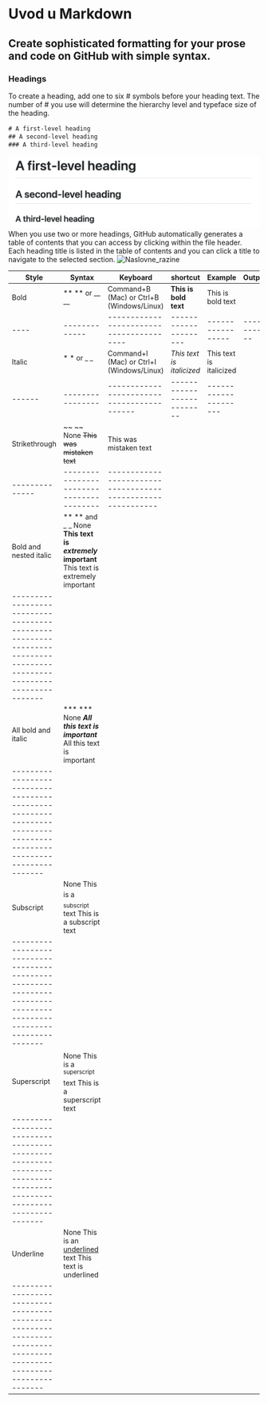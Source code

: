 # Uvod u Markdown
## Create sophisticated formatting for your prose and code on GitHub with simple syntax.
### Headings
To create a heading, add one to six # symbols before your heading text. The number of # you use will determine the hierarchy level and typeface size of the heading.
```
# A first-level heading
## A second-level heading
### A third-level heading
```
<!--
![Heading](https://docs.github.com/assets/cb-11407/mw-1440/images/help/writing/headings-rendered.webp)
-->
![Heading](assets/images/headings-rendered.webp)
When you use two or more headings, GitHub automatically generates a table of contents that you can access by clicking  within the file header. Each heading title is listed in the table of contents and you can click a title to navigate to the selected section.
![Naslovne_razine](https://docs.github.com/assets/cb-82863/mw-1440/images/help/repository/headings-toc.webp)

|Style	| Syntax	| Keyboard | shortcut	| Example	| Output |
| ----- | ------|---------|---------|---------|-----------------------------------------------------------------------
|Bold	|** ** or __ __	 |Command+B (Mac) or Ctrl+B (Windows/Linux)	|**This is bold text**	| This is bold text |
| ---- | ------------- | ---------------------------------------- | --------------------- | -----------------| ------------
|Italic	|* * or _ _     	|Command+I (Mac) or Ctrl+I (Windows/Linux)	|_This text is italicized_	|This text is italicized
| ------| ----------------| ------------------------------------------| --------------------------| ---------------------|
|Strikethrough	|~~ ~~	None	~~This was mistaken text~~	|This was mistaken text
| --------------| ----------------------------------------| -----------------------------------------------------------
|Bold and nested italic	|** ** and _ _	None	**This text is _extremely_ important**	This text is extremely important
| -------------------------------------------------------------------------------------------------------------------
|All bold and italic	|*** ***	None	***All this text is important***	All this text is important
| -------------------------------------------------------------------------------------------------------------------
|Subscript	|<sub> </sub>	None	This is a <sub>subscript</sub> text	This is a subscript text
| -------------------------------------------------------------------------------------------------------------------
|Superscript	|<sup> </sup>	None	This is a <sup>superscript</sup> text	This is a superscript text
| -------------------------------------------------------------------------------------------------------------------
|Underline	|<ins> </ins>	None	This is an <ins>underlined</ins> text	This text is underlined
| -------------------------------------------------------------------------------------------------------------------
